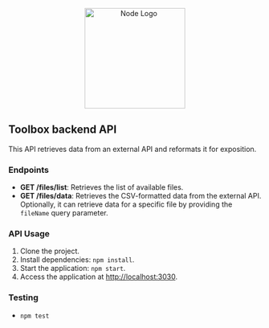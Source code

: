  <p align="center">
  <a href="https://nodejs.org/" target="blank"><img src="https://upload.wikimedia.org/wikipedia/commons/d/d9/Node.js_logo.svg" width="200" alt="Node Logo" /></a>
</p>

## Toolbox backend API

This API retrieves data from an external API and reformats it for exposition.

### Endpoints

- **GET /files/list**: Retrieves the list of available files.
- **GET /files/data**: Retrieves the CSV-formatted data from the external API. Optionally, it can retrieve data for a specific file by providing the `fileName` query parameter.

### API Usage

1. Clone the project.
2. Install dependencies: `npm install`.
3. Start the application: `npm start`.
4. Access the application at [http://localhost:3030](http://localhost:3030).

### Testing

- `npm test`
